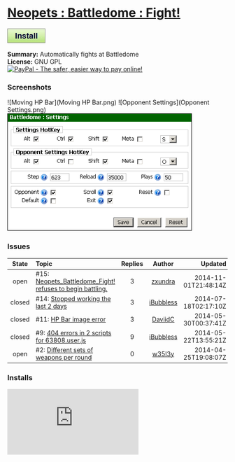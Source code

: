 # [Neopets : Battledome : Fight!](.)

[![Install](../../resources/image/install_button.jpg)](../../../../raw/master/scripts/Neopets_Battledome_Fight!/161251.user.js)

**Summary:** Automatically fights at Battledome<br />
**License:** GNU GPL<br />
[![PayPal - The safer, easier way to pay online!](https://www.paypalobjects.com/en_US/i/btn/btn_donate_SM.gif "PayPal - The safer, easier way to pay online!")](http://goo.gl/Fv19S)

### Screenshots
![Moving HP Bar](Moving HP Bar.png)
![Opponent Settings](Opponent Settings.png)
![Settings](Settings.png)


### Issues
State|Topic|Replies|Author|Updated
:---:|:---|:---:|:---:|---:
open|#15: [Neopets_Battledome_Fight! refuses to begin battling.](https://github.com/w35l3y/userscripts/issues/15)|3|[zxundra](https://github.com/zxundra)|2014-11-01T21:48:14Z
closed|#14: [Stopped working the last 2 days](https://github.com/w35l3y/userscripts/issues/14)|3|[iBubbless](https://github.com/iBubbless)|2014-07-18T02:17:10Z
closed|#11: [HP Bar image error](https://github.com/w35l3y/userscripts/issues/11)|3|[DaviidC](https://github.com/DaviidC)|2014-05-30T00:37:41Z
closed|#9: [404 errors in 2 scripts for 63808.user.js](https://github.com/w35l3y/userscripts/issues/9)|9|[iBubbless](https://github.com/iBubbless)|2014-05-22T13:55:21Z
open|#2: [Different sets of weapons per round](https://github.com/w35l3y/userscripts/issues/2)|0|[w35l3y](https://github.com/w35l3y)|2014-04-25T19:08:07Z

### Installs
![Daily installs](http://gm.wesley.eti.br/count.php?id=scripts/scripts/Neopets_Battledome_Fight!/161251.user.js&type=image)
